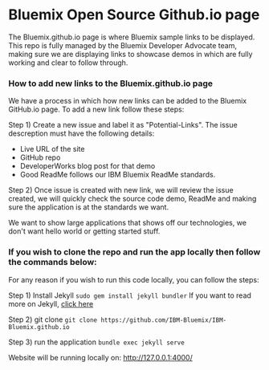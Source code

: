 # Bluemix Open Source Github.io page

The Bluemix.github.io page is where Bluemix sample links to be displayed.
This repo is fully managed by the Bluemix Developer Advocate team, making sure we are displaying links to showcase demos in which are fully working and clear to follow through.

### How to add new links to the Bluemix.github.io page
We have a process in which how new links can be added to the Bluemix GitHub.io page.
To add a new link follow these steps:

Step 1) Create a new issue and label it as "Potential-Links".
The issue descreption must have the following details:
- Live URL of the site
- GitHub repo
- DeveloperWorks blog post for that demo
- Good ReadMe follows our IBM Bluemix ReadMe standards.

Step 2) Once issue is created with new link, we will review the issue created, we will quickly check the source code demo, ReadMe and making sure the application is at the standards we want.

We want to show large applications that shows off our technologies, we don't want hello world or getting started stuff.



### If you wish to clone the repo and run the app locally then follow the commands below:
For any reason if you wish to run this code locally, you can follow the steps:

 Step 1) Install Jekyll
    ```
    sudo gem install jekyll bundler
    ```
If you want to read more on Jekyll, [click here](https://jekyllrb.com/)

Step 2) git clone
    ```
    git clone https://github.com/IBM-Bluemix/IBM-Bluemix.github.io
    ```

Step 3) run the application
    ```
    bundle exec jekyll serve
    ```

Website will be running locally on: http://127.0.0.1:4000/

